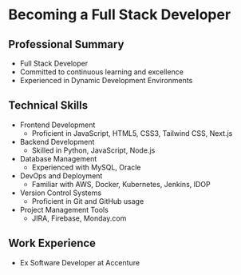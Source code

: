 # Becoming a Full Stack Developer

## Professional Summary
- Full Stack Developer
- Committed to continuous learning and excellence
- Experienced in Dynamic Development Environments

## Technical Skills
- Frontend Development
  - Proficient in JavaScript, HTML5, CSS3, Tailwind CSS, Next.js
- Backend Development
  - Skilled in Python, JavaScript, Node.js
- Database Management
  - Experienced with MySQL, Oracle
- DevOps and Deployment
  - Familiar with AWS, Docker, Kubernetes, Jenkins, IDOP
- Version Control Systems
  - Proficient in Git and GitHub usage
- Project Management Tools
  - JIRA, Firebase, Monday.com

## Work Experience
- Ex Software Developer at Accenture

